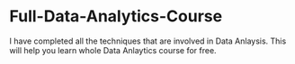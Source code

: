 # Full-Data-Analytics-Course
I have completed all the techniques that are involved in Data Anlaysis. This will help you learn whole Data Anlaytics course for free.

